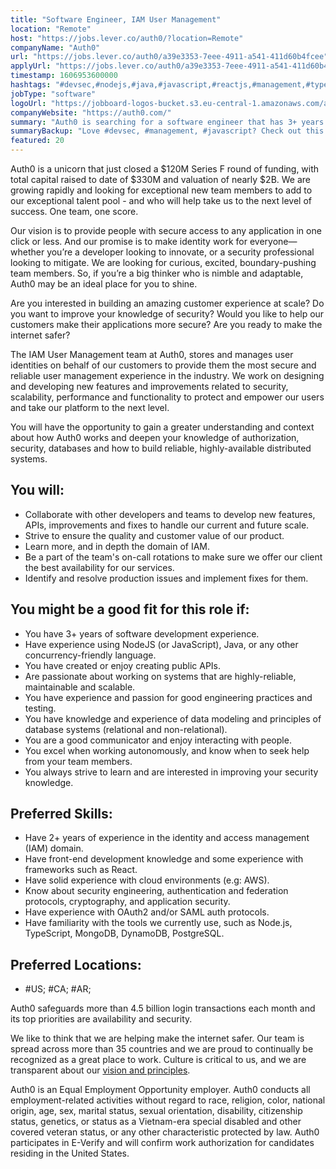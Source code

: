 ```yaml
---
title: "Software Engineer, IAM User Management"
location: "Remote"
host: "https://jobs.lever.co/auth0/?location=Remote"
companyName: "Auth0"
url: "https://jobs.lever.co/auth0/a39e3353-7eee-4911-a541-411d60b4fcee"
applyUrl: "https://jobs.lever.co/auth0/a39e3353-7eee-4911-a541-411d60b4fcee/apply"
timestamp: 1606953600000
hashtags: "#devsec,#nodejs,#java,#javascript,#reactjs,#management,#typescript,#aws,#ui/ux,#postgresql"
jobType: "software"
logoUrl: "https://jobboard-logos-bucket.s3.eu-central-1.amazonaws.com/auth0"
companyWebsite: "https://auth0.com/"
summary: "Auth0 is searching for a software engineer that has 3+ years of software development experience."
summaryBackup: "Love #devsec, #management, #javascript? Check out this job post!"
featured: 20
---
```


Auth0 is a unicorn that just closed a $120M Series F round of funding, with total capital raised to date of $330M and valuation of nearly $2B. We are growing rapidly and looking for exceptional new team members to add to our exceptional talent pool - and who will help take us to the next level of success. One team, one score. 

Our vision is to provide people with secure access to any application in one click or less. And our promise is to make identity work for everyone—whether you’re a developer looking to innovate, or a security professional looking to mitigate. We are looking for curious, excited, boundary-pushing team members. So, if you’re a big thinker who is nimble and adaptable, Auth0 may be an ideal place for you to shine.

Are you interested in building an amazing customer experience at scale? Do you want to improve your knowledge of security? Would you like to help our customers make their applications more secure? Are you ready to make the internet safer?  

The IAM User Management team at Auth0, stores and manages user identities on behalf of our customers to provide them the most secure and reliable user management experience in the industry. We work on designing and developing new features and improvements related to security, scalability, performance and functionality to protect and empower our users and take our platform to the next level.  

You will have the opportunity to gain a greater understanding and context about how Auth0 works and deepen your knowledge of authorization, security, databases and how to build reliable, highly-available distributed systems.

## You will:

*   Collaborate with other developers and teams to develop new features, APIs, improvements and fixes to handle our current and future scale.
*   Strive to ensure the quality and customer value of our product.
*   Learn more, and in depth the domain of IAM.
*   Be a part of the team's on-call rotations to make sure we offer our client the best availability for our services.
*   Identify and resolve production issues and implement fixes for them.

## You might be a good fit for this role if:

*   You have 3+ years of software development experience.
*   Have experience using NodeJS (or JavaScript), Java, or any other concurrency-friendly language.
*   You have created or enjoy creating public APIs.
*   Are passionate about working on systems that are highly-reliable, maintainable and scalable.
*   You have experience and passion for good engineering practices and testing.
*   You have knowledge and experience of data modeling and principles of database systems (relational and non-relational).
*   You are a good communicator and enjoy interacting with people.
*   You excel when working autonomously, and know when to seek help from your team members.
*   You always strive to learn and are interested in improving your security knowledge.

## Preferred Skills:

*   Have 2+ years of experience in the identity and access management (IAM) domain.
*   Have front-end development knowledge and some experience with frameworks such as React.
*   Have solid experience with cloud environments (e.g: AWS).
*   Know about security engineering, authentication and federation protocols, cryptography, and application security.
*   Have experience with OAuth2 and/or SAML auth protocols.
*   Have familiarity with the tools we currently use, such as Node.js, TypeScript, MongoDB, DynamoDB, PostgreSQL.

## Preferred Locations:

*   #US; #CA; #AR;

Auth0 safeguards more than 4.5 billion login transactions each month and its top priorities are availability and security.

We like to think that we are helping make the internet safer. Our team is spread across more than 35 countries and we are proud to continually be recognized as a great place to work. Culture is critical to us, and we are transparent about our [vision and principles](https://auth0.com/blog/the-developer-first-identity-platform-auth0-story-and-future). 

Auth0 is an Equal Employment Opportunity employer. Auth0 conducts all employment-related activities without regard to race, religion, color, national origin, age, sex, marital status, sexual orientation, disability, citizenship status, genetics, or status as a Vietnam-era special disabled and other covered veteran status, or any other characteristic protected by law. Auth0 participates in E-Verify and will confirm work authorization for candidates residing in the United States.
